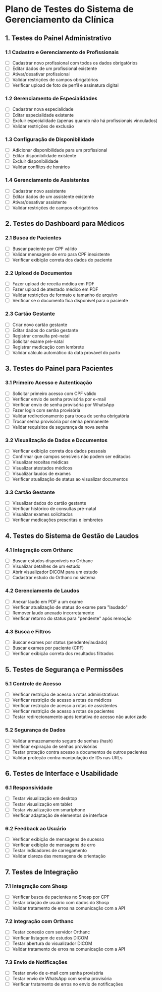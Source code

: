 # Plano de Testes do Sistema de Gerenciamento da Clínica

## 1. Testes do Painel Administrativo

### 1.1 Cadastro e Gerenciamento de Profissionais
- [ ] Cadastrar novo profissional com todos os dados obrigatórios
- [ ] Editar dados de um profissional existente
- [ ] Ativar/desativar profissional
- [ ] Validar restrições de campos obrigatórios
- [ ] Verificar upload de foto de perfil e assinatura digital

### 1.2 Gerenciamento de Especialidades
- [ ] Cadastrar nova especialidade
- [ ] Editar especialidade existente
- [ ] Excluir especialidade (apenas quando não há profissionais vinculados)
- [ ] Validar restrições de exclusão

### 1.3 Configuração de Disponibilidade
- [ ] Adicionar disponibilidade para um profissional
- [ ] Editar disponibilidade existente
- [ ] Excluir disponibilidade
- [ ] Validar conflitos de horários

### 1.4 Gerenciamento de Assistentes
- [ ] Cadastrar novo assistente
- [ ] Editar dados de um assistente existente
- [ ] Ativar/desativar assistente
- [ ] Validar restrições de campos obrigatórios

## 2. Testes do Dashboard para Médicos

### 2.1 Busca de Pacientes
- [ ] Buscar paciente por CPF válido
- [ ] Validar mensagem de erro para CPF inexistente
- [ ] Verificar exibição correta dos dados do paciente

### 2.2 Upload de Documentos
- [ ] Fazer upload de receita médica em PDF
- [ ] Fazer upload de atestado médico em PDF
- [ ] Validar restrições de formato e tamanho de arquivo
- [ ] Verificar se o documento fica disponível para o paciente

### 2.3 Cartão Gestante
- [ ] Criar novo cartão gestante
- [ ] Editar dados do cartão gestante
- [ ] Registrar consulta pré-natal
- [ ] Solicitar exame pré-natal
- [ ] Registrar medicação com lembrete
- [ ] Validar cálculo automático da data provável do parto

## 3. Testes do Painel para Pacientes

### 3.1 Primeiro Acesso e Autenticação
- [ ] Solicitar primeiro acesso com CPF válido
- [ ] Verificar envio de senha provisória por e-mail
- [ ] Verificar envio de senha provisória por WhatsApp
- [ ] Fazer login com senha provisória
- [ ] Validar redirecionamento para troca de senha obrigatória
- [ ] Trocar senha provisória por senha permanente
- [ ] Validar requisitos de segurança da nova senha

### 3.2 Visualização de Dados e Documentos
- [ ] Verificar exibição correta dos dados pessoais
- [ ] Confirmar que campos sensíveis não podem ser editados
- [ ] Visualizar receitas médicas
- [ ] Visualizar atestados médicos
- [ ] Visualizar laudos de exames
- [ ] Verificar atualização de status ao visualizar documentos

### 3.3 Cartão Gestante
- [ ] Visualizar dados do cartão gestante
- [ ] Verificar histórico de consultas pré-natal
- [ ] Visualizar exames solicitados
- [ ] Verificar medicações prescritas e lembretes

## 4. Testes do Sistema de Gestão de Laudos

### 4.1 Integração com Orthanc
- [ ] Buscar estudos disponíveis no Orthanc
- [ ] Visualizar detalhes de um estudo
- [ ] Abrir visualizador DICOM para um estudo
- [ ] Cadastrar estudo do Orthanc no sistema

### 4.2 Gerenciamento de Laudos
- [ ] Anexar laudo em PDF a um exame
- [ ] Verificar atualização de status do exame para "laudado"
- [ ] Remover laudo anexado incorretamente
- [ ] Verificar retorno do status para "pendente" após remoção

### 4.3 Busca e Filtros
- [ ] Buscar exames por status (pendente/laudado)
- [ ] Buscar exames por paciente (CPF)
- [ ] Verificar exibição correta dos resultados filtrados

## 5. Testes de Segurança e Permissões

### 5.1 Controle de Acesso
- [ ] Verificar restrição de acesso a rotas administrativas
- [ ] Verificar restrição de acesso a rotas de médicos
- [ ] Verificar restrição de acesso a rotas de assistentes
- [ ] Verificar restrição de acesso a rotas de pacientes
- [ ] Testar redirecionamento após tentativa de acesso não autorizado

### 5.2 Segurança de Dados
- [ ] Validar armazenamento seguro de senhas (hash)
- [ ] Verificar expiração de senhas provisórias
- [ ] Testar proteção contra acesso a documentos de outros pacientes
- [ ] Validar proteção contra manipulação de IDs nas URLs

## 6. Testes de Interface e Usabilidade

### 6.1 Responsividade
- [ ] Testar visualização em desktop
- [ ] Testar visualização em tablet
- [ ] Testar visualização em smartphone
- [ ] Verificar adaptação de elementos de interface

### 6.2 Feedback ao Usuário
- [ ] Verificar exibição de mensagens de sucesso
- [ ] Verificar exibição de mensagens de erro
- [ ] Testar indicadores de carregamento
- [ ] Validar clareza das mensagens de orientação

## 7. Testes de Integração

### 7.1 Integração com Shosp
- [ ] Verificar busca de pacientes no Shosp por CPF
- [ ] Testar criação de usuário com dados do Shosp
- [ ] Validar tratamento de erros na comunicação com a API

### 7.2 Integração com Orthanc
- [ ] Testar conexão com servidor Orthanc
- [ ] Verificar listagem de estudos DICOM
- [ ] Testar abertura do visualizador DICOM
- [ ] Validar tratamento de erros na comunicação com a API

### 7.3 Envio de Notificações
- [ ] Testar envio de e-mail com senha provisória
- [ ] Testar envio de WhatsApp com senha provisória
- [ ] Verificar tratamento de erros no envio de notificações
